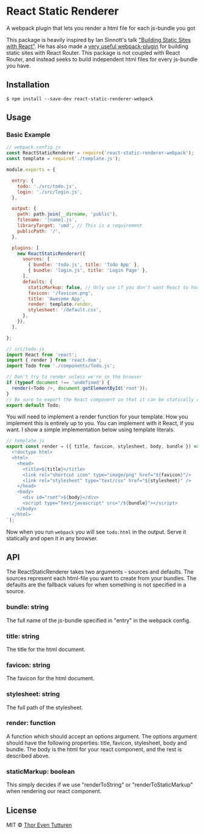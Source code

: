 # React Static Renderer
A webpack plugin that lets you render a html file for each js-bundle you got

This package is heavily inspired by Ian Sinnott's talk ["Building Static Sites with React"](https://www.youtube.com/watch?v=CPpM5-rXrZ4).
He has also made a [very useful webpack-plugin](https://github.com/iansinnott/react-static-webpack-plugin/) for building static sites with React Router.
This package is not coupled with React Router, and instead seeks to build independent html files for every js-bundle you have.

## Installation

```
$ npm install --save-dev react-static-renderer-webpack
```

## Usage

### Basic Example

```js
// webpack.config.js
const ReactStaticRenderer = require('react-static-renderer-webpack');
const template = require('./template.js');

module.exports = {

  entry: {
    todo: './src/todo.js',
    login: './src/login.js',
  },

  output: {
    path: path.join(__dirname, 'public'),
    filename: '[name].js',                
    libraryTarget: 'umd', // This is a requirement
    publicPath: '/',
  },

  plugins: [
    new ReactStaticRenderer({
      sources: [
        { bundle: 'todo.js', title: 'Todo App' },
        { bundle: 'login.js', title: 'Login Page' },
      ],
      defaults: {
        staticMarkup: false, // Only use if you don't want React to hook
        favicon: '/favicon.png',
        title: 'Awesome App',
        render: template.render,
        stylesheet: '/default.css',
      },
    }),
  ],

};
```

```js
// src/todo.js
import React from 'react';
import { render } from 'react-dom';
import Todo from './components/Todo.js';

// Don't try to render unless we're in the browser
if (typeof document !== 'undefined') {
  render(<Todo />, document.getElementById('root'));
}
// Be sure to export the React component so that it can be statically rendered
export default Todo;
```

You will need to implement a render function for your template.
How you implement this is entirely up to you. You can implement with it React, if you want.
I show a simple implementation below using template literals.

```js
// template.js
export const render = ({ title, favicon, stylesheet, body, bundle }) => (`
  <!doctype html>
  <html>
    <head>
      <title>${title}</title>
      <link rel="shortcut icon" type="image/png" href="${favicon}"/>
      <link rel="stylesheet" type="text/css" href="${stylesheet}" />
    </head>
    <body>
      <div id="root">${body}</div>
      <script type="text/javascript" src="/${bundle}"></script>
    </body>
  </html>
`);

```
Now when you run `webpack` you will see `todo.html` in the output. Serve it statically and open it in any browser.

## API

The ReactStaticRenderer takes two arguments - sources and defaults.
The sources represent each html-file you want to create from your bundles.
The defaults are the fallback values for when something is not specified in a source.

### bundle: string
The full name of the js-bundle specified in "entry" in the webpack config.

### title: string
The title for the html document.

### favicon: string
The favicon for the html document.

### stylesheet: string
The full path of the stylesheet.

### render: function
A function which should accept an options argument.
The options argument should have the following properties: title, favicon, stylesheet, body and bundle.
The body is the html for your react component, and the rest is described above.

### staticMarkup: boolean
This simply decides if we use "renderToString" or "renderToStaticMarkup" when rendering our react component.

## License

MIT © [Thor Even Tutturen](http://tutturen.technology)
